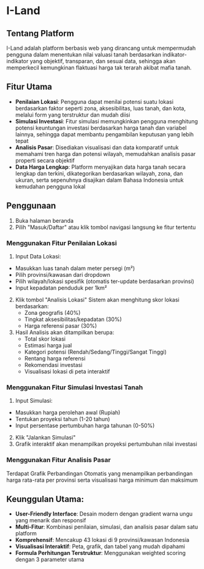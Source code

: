 # I-Land

## Tentang Platform
I-Land adalah platform berbasis web yang dirancang untuk mempermudah pengguna dalam menentukan nilai valuasi tanah berdasarkan indikator-indikator yang objektif, transparan, dan sesuai data, sehingga akan memperkecil kemungkinan flaktuasi harga tak terarah akibat mafia tanah.

## Fitur Utama
- **Penilaian Lokasi**: Pengguna dapat menilai potensi suatu lokasi berdasarkan faktor seperti zona, aksesibilitas, luas tanah, dan kota, melalui form yang terstruktur dan mudah diisi
- **Simulasi Investasi**: Fitur simulasi memungkinkan pengguna menghitung potensi keuntungan investasi berdasarkan harga tanah dan variabel lainnya, sehingga dapat membantu pengambilan keputusan yang lebih tepat
- **Analisis Pasar**: Disediakan visualisasi dan data komparatif untuk memahami tren harga dan potensi wilayah, memudahkan analisis pasar properti secara objektif
- **Data Harga Lengkap**: Platform menyajikan data harga tanah secara lengkap dan terkini, dikategorikan berdasarkan wilayah, zona, dan ukuran, serta sepenuhnya disajikan dalam Bahasa Indonesia untuk kemudahan pengguna lokal

## Penggunaan
1. Buka halaman beranda
2. Pilih "Masuk/Daftar" atau klik tombol navigasi langsung ke fitur tertentu
### Menggunakan Fitur Penilaian Lokasi
1. Input Data Lokasi:
  - Masukkan luas tanah dalam meter persegi (m²)
  - Pilih provinsi/kawasan dari dropdown
  - Pilih wilayah/lokasi spesifik (otomatis ter-update berdasarkan provinsi)
  - Input kepadatan penduduk per 1km²
2. Klik tombol "Analisis Lokasi"
  Sistem akan menghitung skor lokasi berdasarkan:
    - Zona geografis (40%)
    - Tingkat aksesibilitas/kepadatan (30%)
    - Harga referensi pasar (30%)
3. Hasil Analisis akan ditampilkan berupa:
    - Total skor lokasi
    - Estimasi harga jual
    - Kategori potensi (Rendah/Sedang/Tinggi/Sangat Tinggi)
    - Rentang harga referensi
    - Rekomendasi investasi
    - Visualisasi lokasi di peta interaktif
### Menggunakan Fitur Simulasi Investasi Tanah
1. Input Simulasi:
  - Masukkan harga perolehan awal (Rupiah)
  - Tentukan proyeksi tahun (1-20 tahun)
  - Input persentase pertumbuhan harga tahunan (0-50%)
2. Klik "Jalankan Simulasi"
3. Grafik interaktif akan menampilkan proyeksi pertumbuhan nilai investasi
### Menggunakan Fitur Analisis Pasar
Terdapat Grafik Perbandingan Otomatis yang menampilkan perbandingan harga rata-rata per provinsi serta visualisasi harga minimum dan maksimum

## Keunggulan Utama:
- **User-Friendly Interface**: Desain modern dengan gradient warna ungu yang menarik dan responsif
- **Multi-Fitur**: Kombinasi penilaian, simulasi, dan analisis pasar dalam satu platform
- **Komprehensif**: Mencakup 43 lokasi di 9 provinsi/kawasan Indonesia
- **Visualisasi Interaktif**: Peta, grafik, dan tabel yang mudah dipahami
- **Formula Perhitungan Terstruktur**: Menggunakan weighted scoring dengan 3 parameter utama
